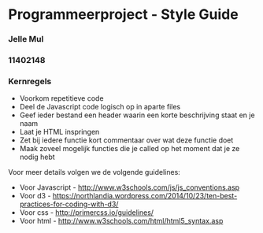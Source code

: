 # Programmeerproject - Style Guide
### Jelle Mul
### 11402148

### Kernregels
- Voorkom repetitieve code
- Deel de Javascript code logisch op in aparte files
- Geef ieder bestand een header waarin een korte beschrijving staat en je naam
- Laat je HTML inspringen
- Zet bij iedere functie kort commentaar over wat deze functie doet
- Maak zoveel mogelijk functies die je called op het moment dat je ze nodig hebt

Voor meer details volgen we de volgende guidelines:
- Voor Javascript - http://www.w3schools.com/js/js_conventions.asp
- Voor d3 - https://northlandia.wordpress.com/2014/10/23/ten-best-practices-for-coding-with-d3/  
- Voor css - http://primercss.io/guidelines/
- Voor html - http://www.w3schools.com/html/html5_syntax.asp
